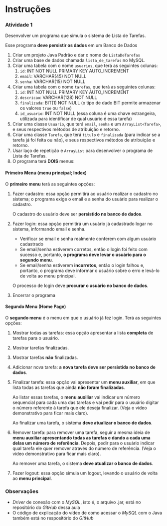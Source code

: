 # Instruções



### Atividade 1



Desenvolver um programa que simula o sistema de Lista de Tarefas.

Esse programa **deve persistir os dados** em um Banco de Dados



1. Criar um projeto Java Padrão e dar o nome de `ListaDeTarefas`
2. Criar uma base de dados chamada `lista_de_tarefas` no MySQL.
3. Criar uma tabela com o nome `usuarios`, que terá as seguintes colunas:
   1. `id`: INT NOT NULL PRIMARY KEY AUTO_INCREMENT
   2. `email`: VARCHAR(45) NOT NULL
   3. `senha`: VARCHAR(15) NOT NULL
4. Criar uma tabela com o nome `tarefas`, que terá as seguintes colunas:
   1. `id`: INT NOT NULL PRIMARY KEY AUTO_INCREMENT
   2. `descricao`: VARCHAR(128) NOT NULL
   3. `finalizada`: BIT(1) NOT NULL (o tipo de dado BIT permite armazenar os valores `true` ou `false`)
   4. `id_usuario`: INT NOT NULL (essa coluna é uma chave estrangeira, utilizada para identificar de qual usuário é essa tarefa)
5. Criar uma classe `Usuario`, que terá `email`, `senha` e um `ArrayList<Tarefa>`, e seus respectivos métodos de atribuição e retorno.
6. Criar uma classe `Tarefa`, que terá `titulo` e `finalizada` (para indicar se a tarefa já foi feita ou não), e seus respectivos métodos de atribuição e retorno.
7. Usar laço de repetição e `ArrayList` para desenvolver o programa de Lista de Tarefas.
8. O programa terá **DOIS** menus:



#### Primeiro Menu (menu principal; Index)

O **primeiro menu** terá as seguintes opções:

1. Fazer cadastro: essa opção permitirá ao usuário realizar o cadastro no sistema; o programa exige o email e a senha do usuário para realizar o cadastro.
   
   O cadastro do usuário deve ser **persistido no banco de dados**.
2. Fazer login: essa opção permitirá um usuário já cadastrado logar no sistema, informando email e senha. 
   - Verificar se email e senha realmente conferem com algum usuário cadastrado
   - Se email/senha estiverem corretos, então o login foi feito com sucesso e, portanto, **o programa deve levar o usuário para o segundo menu**.
   - Se email/senha estiverem **incorretos**, então o login falhou e, portanto, o programa deve informar o usuário sobre o erro e levá-lo de volta ao menu principal.
   
   O processo de login deve **procurar o usuário no banco de dados**.
3. Encerrar o programa



#### Segundo Menu (Home Page)

O **segundo menu** é o menu em que o usuário já fez login. Terá as seguintes opções:

1. Mostrar todas as tarefas: essa opção apresentar a lista **completa** de tarefas para o usuário.

2. Mostrar tarefas finalizadas.

3. Mostrar tarefas **não** finalizadas.

4. Adicionar nova tarefa: **a nova tarefa deve ser persistida no banco de dados**.

5. Finalizar tarefa: essa opção vai apresentar um **menu auxiliar**, em que lista todas as tarefas que ainda **não foram finalizadas**.

   Ao listar essas tarefas, o **menu auxiliar** vai indicar um número sequencial para cada uma das tarefas e vai pedir para o usuário digitar o número referente à tarefa que ele deseja finalizar. (Veja o vídeo demonstrativo para ficar mais claro).

   Ao finalizar uma tarefa, o sistema **deve atualizar o banco de dados**.

6. Remover tarefa: para remover uma tarefa, seguir a mesma ideia de **menu auxiliar apresentando todas as tarefas e dando a cada uma delas um número de referência**. Depois, pedir para o usuário indicar qual tarefa ele quer remover através do número de referência. (Veja o vídeo demonstrativo para ficar mais claro).

   Ao remover uma tarefa, o sistema **deve atualizar o banco de dados**.

7. Fazer logout: essa opção simula um logout, levando o usuário de volta ao **menu principal**.



### Observações

- *Driver* de conexão com o *MySQL*, isto é, o arquivo .jar, está no repositório do *GitHub* dessa aula
- O código de explicação do vídeo de como acessar o *MySQL* com o Java também está no respositório do *GitHub*


